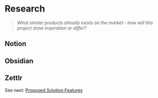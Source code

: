 # Research
> *What similar products already exists on the market - how will this project draw inspiration or differ?*

## Notion

## Obsidian

## Zettlr


See next: [Proposed Solution Features](1.5-proposed_solution_features.md)
